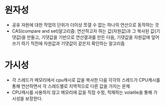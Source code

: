 # 원자성
- 공유 자원에 대한 작업의 단위가 더이상 쪼갤 수 없는 하나의 연산으로 동작하는 것
- CAS(compare and set)알고리즘: 연산하고자 하는 값(자원값)과 그 복사된 값(기댓값)을 만들고,
기댓값을 기반으로 연산결과를 만든 다음, 기댓값을 자원값에 덮어쓰기 하기 직전에 자원값과 기댓값이 같은지 확인하는 알고리즘

# 가시성
- 각 스레드가 메모리에서 cpu캐시로 값을 복사한 다음 각각의 스레드가 CPU캐시를 통해 연산하면서
각 스레드별로 지역적으로 다른 값을 가지는 문제
- CPU캐시를 사용하지 않고 메모리에 값을 직접 수정, 적재하는 volatile을 통해 가시성을 보장한다.